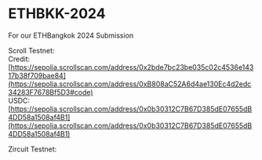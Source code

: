 # ETHBKK-2024
For our ETHBangkok 2024 Submission

Scroll Testnet:
<br>
Credit: [https://sepolia.scrollscan.com/address/0x2bde7bc23be035c02c4536e14317b38f709bae84](https://sepolia.scrollscan.com/address/0xB808aC52A6d4ae130Ec4d2edc34283F7678Bf5D3#code)
<br>
USDC: [https://sepolia.scrollscan.com/address/0x0b30312C7B67D385dE07655dB4DD58a1508af4B1](https://sepolia.scrollscan.com/address/0x0b30312C7B67D385dE07655dB4DD58a1508af4B1)

Zircuit Testnet:

